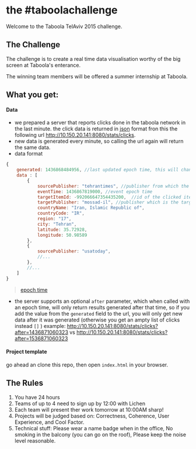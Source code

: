 # the #taboolachallenge
Welcome to the Taboola TelAviv 2015 challenge.

## The Challenge 
The challenge is to create a real time data visualisation worthy of the big screen at Taboola's enterance.

The winning team members will be offered a summer internship at Taboola. 

## What you get:
#### Data
* we prepared a server that reports clicks done in the taboola network in the last minute.
the click data is returned in [json](https://en.wikipedia.org/wiki/JSON) format fron this the following url http://10.150.20.141:8080/stats/clicks.
* new data is generated every minute, so calling the url again will return the same data.
* data format
```javascript
{
    generated: 1436868484956, //last updated epoch time, this will change once a minute.
    data : [
        {
            sourcePublisher: "tehrantimes", //publisher from which the click originated from
            eventTime: 1436867819000, //event epoch time
            targetItemId: -992066647354435200,  //id of the clicked item.
            targetPublisher: "mossad-il", //publisher which is the target of the click (the advertizer)
            countryName: "Iran, Islamic Republic of",
            countryCode: "IR",
            region: "17",
            city: "Tehran",
            latitude: 35.72928,
            longitude: 50.98589
        },
        {
            sourcePublisher: "usatoday",
            //...
        },
        //...
    ]
}

```
> [epoch time](https://en.wikipedia.org/wiki/Unix_time)
* the server supports an optional ```after``` parameter, which when called with an epoch time, will only return results generated after that time, so if you add the value from the ```generated``` field to the url, you will only get new data after it was generated (otherwise you get an ampty list of clicks instead ```[]``` )
example: http://10.150.20.141:8080/stats/clicks?after=1436871060323 vs http://10.150.20.141:8080/stats/clicks?after=1536871060323
#### Project template
go ahead an clone this repo, then open ```index.html``` in your browser. 

## The Rules
1. You have 24 hours
2. Teams of up to 4 need to sign up by 12:00 with Lichen
3. Each team will present ther work tomorrow at 10:00AM sharp!
4. Projects will be judged based on: Correctness, Coherence, User Experience, and Cool Factor. 
5. Technical stuff: Please wear a name badge when in the office, No smoking in the balcony (you can go on the roof), Please keep the noise level reasonable. 







